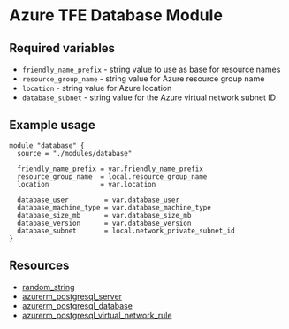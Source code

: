 # Azure TFE Database Module

## Required variables

* `friendly_name_prefix` - string value to use as base for resource names
* `resource_group_name` - string value for Azure resource group name
* `location` - string value for Azure location
* `database_subnet` - string value for the Azure virtual network subnet ID

## Example usage

```hcl
module "database" {
  source = "./modules/database"

  friendly_name_prefix = var.friendly_name_prefix
  resource_group_name  = local.resource_group_name
  location             = var.location

  database_user         = var.database_user
  database_machine_type = var.database_machine_type
  database_size_mb      = var.database_size_mb
  database_version      = var.database_version
  database_subnet       = local.network_private_subnet_id
}
```

## Resources

* [random_string](https://registry.terraform.io/providers/hashicorp/random/latest/docs/resources/string)
* [azurerm_postgresql_server](https://registry.terraform.io/providers/hashicorp/azurerm/latest/docs/resources/postgresql_server)
* [azurerm_postgresql_database](https://registry.terraform.io/providers/hashicorp/azurerm/latest/docs/resources/postgresql_database)
* [azurerm_postgresql_virtual_network_rule](https://registry.terraform.io/providers/hashicorp/azurerm/latest/docs/resources/postgresql_virtual_network_rule)
